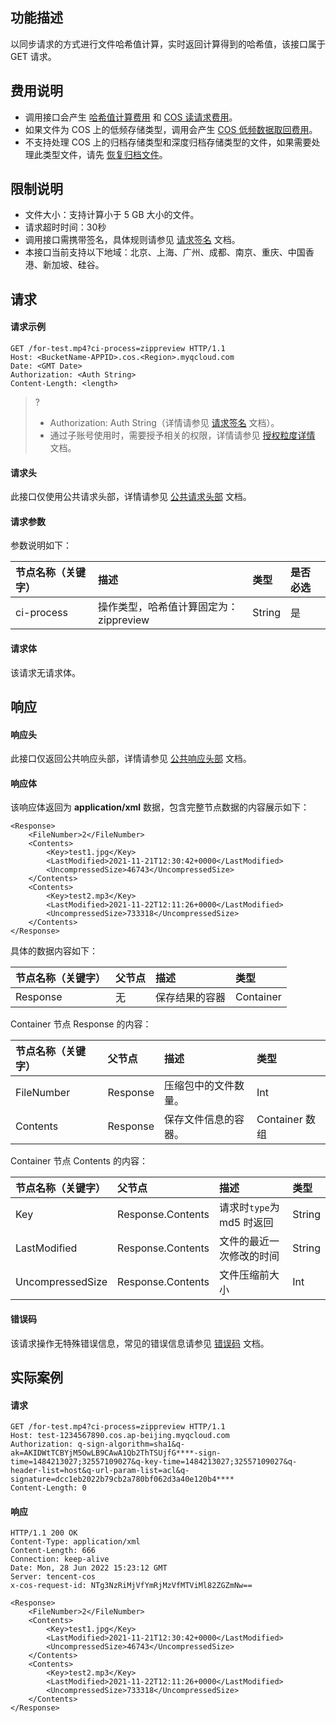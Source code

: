 ## 功能描述

以同步请求的方式进行文件哈希值计算，实时返回计算得到的哈希值，该接口属于 GET 请求。

## 费用说明

- 调用接口会产生 [哈希值计算费用](https://cloud.tencent.com/document/product/436/82325) 和 [COS 读请求费用](https://cloud.tencent.com/document/product/436/53861#.E8.AF.B7.E6.B1.82.E6.AC.A1.E6.95.B0.E5.AE.9A.E4.BB.B7)。
- 如果文件为 COS 上的低频存储类型，调用会产生 [COS 低频数据取回费用](https://cloud.tencent.com/document/product/436/53862#.E6.95.B0.E6.8D.AE.E5.8F.96.E5.9B.9E.E5.AE.9A.E4.BB.B7)。
- 不支持处理 COS 上的归档存储类型和深度归档存储类型的文件，如果需要处理此类型文件，请先 [恢复归档文件](https://cloud.tencent.com/document/product/436/12633)。

## 限制说明

- 文件大小：支持计算小于 5 GB 大小的文件。
- 请求超时时间：30秒
- 调用接口需携带签名，具体规则请参见 [请求签名](https://cloud.tencent.com/document/product/436/7778) 文档。
- 本接口当前支持以下地域：北京、上海、广州、成都、南京、重庆、中国香港、新加坡、硅谷。

## 请求

#### 请求示例

```plaintext
GET /for-test.mp4?ci-process=zippreview HTTP/1.1
Host: <BucketName-APPID>.cos.<Region>.myqcloud.com
Date: <GMT Date>
Authorization: <Auth String>
Content-Length: <length>
```

>?
> - Authorization: Auth String（详情请参见 [请求签名](https://cloud.tencent.com/document/product/436/7778) 文档）。
> - 通过子账号使用时，需要授予相关的权限，详情请参见 [授权粒度详情](https://cloud.tencent.com/document/product/460/41741) 文档。
> 

#### 请求头

此接口仅使用公共请求头部，详情请参见 [公共请求头部](https://cloud.tencent.com/document/product/436/7728) 文档。

#### 请求参数

参数说明如下：

| 节点名称（关键字） | 描述                                                         | 类型   | 是否必选 |
| :----------------- | :----------------------------------------------------------- | :----- | :------- |
| ci-process         | 操作类型，哈希值计算固定为：zippreview                        | String | 是       |

#### 请求体

该请求无请求体。

## 响应

#### 响应头

此接口仅返回公共响应头部，详情请参见 [公共响应头部](https://cloud.tencent.com/document/product/436/7729) 文档。

#### 响应体

该响应体返回为 **application/xml** 数据，包含完整节点数据的内容展示如下：

```
<Response>
    <FileNumber>2</FileNumber>
    <Contents>
        <Key>test1.jpg</Key>
        <LastModified>2021-11-21T12:30:42+0000</LastModified>
        <UncompressedSize>46743</UncompressedSize>
    </Contents>
    <Contents>
        <Key>test2.mp3</Key>
        <LastModified>2021-11-22T12:11:26+0000</LastModified>
        <UncompressedSize>733318</UncompressedSize>
    </Contents>
</Response>
```

具体的数据内容如下：

| 节点名称（关键字） | 父节点 | 描述           | 类型      |
| :----------------- | :----- | :------------- | :-------- |
| Response           | 无     | 保存结果的容器 | Container |

Container 节点 Response 的内容：

| 节点名称（关键字） | 父节点   | 描述                 | 类型      |
| :----------------- | :------- | :------------------- | :-------- |
| FileNumber         | Response | 压缩包中的文件数量。   | Int |
| Contents           | Response | 保存文件信息的容器。 | Container 数组 |

Container 节点 Contents 的内容：

| 节点名称（关键字） | 父节点                      | 描述                         | 类型   |
| :----------------- | :-------------------------- | :--------------------------- | :----- |
| Key                | Response.Contents | 请求时`type`为 md5 时返回    | String |
| LastModified       | Response.Contents | 文件的最近一次修改的时间      | String |
| UncompressedSize   | Response.Contents | 文件压缩前大小               | Int |

#### 错误码

该请求操作无特殊错误信息，常见的错误信息请参见 [错误码](https://cloud.tencent.com/document/product/436/53983) 文档。

## 实际案例

#### 请求

```
GET /for-test.mp4?ci-process=zippreview HTTP/1.1
Host: test-1234567890.cos.ap-beijing.myqcloud.com
Authorization: q-sign-algorithm=sha1&q-ak=AKIDWtTCBYjM5OwLB9CAwA1Qb2ThTSUjfG****-sign-time=1484213027;32557109027&q-key-time=1484213027;32557109027&q-header-list=host&q-url-param-list=acl&q-signature=dcc1eb2022b79cb2a780bf062d3a40e120b4****
Content-Length: 0
```

#### 响应

```
HTTP/1.1 200 OK
Content-Type: application/xml
Content-Length: 666
Connection: keep-alive
Date: Mon, 28 Jun 2022 15:23:12 GMT
Server: tencent-cos
x-cos-request-id: NTg3NzRiMjVfYmRjMzVfMTViMl82ZGZmNw==

<Response>
    <FileNumber>2</FileNumber>
    <Contents>
        <Key>test1.jpg</Key>
        <LastModified>2021-11-21T12:30:42+0000</LastModified>
        <UncompressedSize>46743</UncompressedSize>
    </Contents>
    <Contents>
        <Key>test2.mp3</Key>
        <LastModified>2021-11-22T12:11:26+0000</LastModified>
        <UncompressedSize>733318</UncompressedSize>
    </Contents>
</Response>
```
